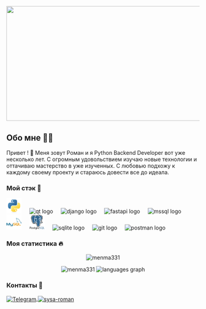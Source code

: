 <br clear="both">

<div align="center">
  <img height="300" width="600" src="https://user-images.githubusercontent.com/74038190/225813708-98b745f2-7d22-48cf-9150-083f1b00d6c9.gif"  />
</div>

<h2 align="left">Обо мне 👨‍💻</h2>
<p>Привет ! 👋 Меня зовут Роман и я Python Backend Developer вот уже несколько лет. С огромным удовольствием изучаю новые технологии и оттачиваю мастерство в уже изученных. С любовью подхожу к каждому своему проекту и стараюсь довести все до идеала.
</p>
<h3 align="left">Мой стэк 🔧</h3>
<div align="left">
  <!-- Языки программирования -->
  <img src="https://raw.githubusercontent.com/devicons/devicon/master/icons/python/python-original.svg" height="40" alt="python logo" />
  <img width="12" />
  <img src="https://upload.wikimedia.org/wikipedia/commons/0/0b/Qt_logo_2016.svg" height="40" alt="qt logo" />
  <img width="12" />
  
  <!-- Фреймворки -->
  <img src="https://cdn.worldvectorlogo.com/logos/django.svg" height="40" alt="django logo" />
  <img width="12" />
  <img src="https://raw.githubusercontent.com/gilbarbara/logos/main/logos/fastapi-icon.svg" height="40" alt="fastapi logo" />
  <img width="12" />
  
  <!-- СУБД -->
  <img src="https://www.svgrepo.com/show/303229/microsoft-sql-server-logo.svg" height="40" alt="mssql logo" />
  <img width="12" />
  <img src="https://raw.githubusercontent.com/devicons/devicon/master/icons/mysql/mysql-original-wordmark.svg" height="40" alt="mysql logo" />
  <img width="12" />
  <img src="https://raw.githubusercontent.com/devicons/devicon/master/icons/postgresql/postgresql-original-wordmark.svg" height="40" alt="postgresql logo" />
  <img width="12" />
  <img src="https://www.vectorlogo.zone/logos/sqlite/sqlite-icon.svg" height="40" alt="sqlite logo" />
  <img width="12" />
  
  <!-- Инструменты разработки и тестирования -->
  <img src="https://www.vectorlogo.zone/logos/git-scm/git-scm-icon.svg" height="40" alt="git logo" />
  <img width="12" />
  <img src="https://www.vectorlogo.zone/logos/getpostman/getpostman-icon.svg" height="40" alt="postman logo" />
</div>


###
<h3 align="left">Моя статистика 🔥 </h3>
<div align="center">
  <p><img align="center" src="https://github-readme-streak-stats.herokuapp.com/?user=menma331&theme=dracula" alt="menma331" /></p>
</div>

<div align="center">
  <img src="https://github-readme-stats.vercel.app/api?username=menma331&show_icons=true&locale=en&theme=dracula" alt="menma331" height="170"/>
  <img src="https://github-readme-stats.vercel.app/api/top-langs?username=menma331&locale=en&hide_title=false&layout=compact&card_width=320&langs_count=5&theme=dracula&hide_border=false&order=2" height="170" alt="languages graph"  />
</div>

###

<h3 align="left">Контакты 📱</h3>
<p align="left">
<a href="https://t.me/azirafiele" target="_blank">
  <img align="center" src="https://img.icons8.com/color/48/000000/telegram-app--v1.png" alt="Telegram" height="50" width="50" />
<a href="https://linkedin.com/in/sysa-roman" target="blank"><img align="center" src="https://raw.githubusercontent.com/rahuldkjain/github-profile-readme-generator/master/src/images/icons/Social/linked-in-alt.svg" alt="sysa-roman" height="30" width="40" />
</p>


